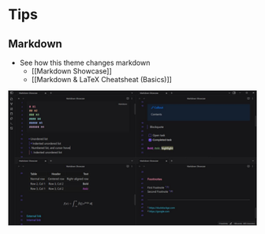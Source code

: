 # Tips

## Markdown

- See how this theme changes markdown
	- [[Markdown Showcase]]
	- [[Markdown & LaTeX Cheatsheat (Basics)]]

![Obsidian Vault](https://raw.githubusercontent.com/janpstrunn/obsidian-vault/refs/heads/main/Embed/markdown-showcase.jpg)
